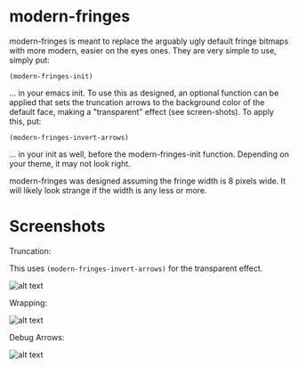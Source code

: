 # modern-fringes

modern-fringes is meant to replace the arguably ugly default fringe bitmaps with more modern, easier on the eyes ones. They are very simple to use, simply put:

```(modern-fringes-init)```

... in your emacs init. To use this as designed, an optional function can be applied that sets the truncation arrows to the background color of the default face, making a "transparent" effect (see screen-shots). To apply this, put:

```(modern-fringes-invert-arrows)```

... in your init as well, before the modern-fringes-init function. Depending on your theme, it may not look right.

modern-fringes was designed assuming the fringe width is 8 pixels wide. It will likely look strange if the width is any less or more.

# Screenshots

Truncation:

This uses `(modern-fringes-invert-arrows)` for the transparent effect.

![alt text](https://github.com/SpecialBomb/emacs-modern-fringes/raw/master/screenshots/truncation.png "truncation")

Wrapping:

![alt text](https://github.com/SpecialBomb/emacs-modern-fringes/raw/master/screenshots/wrap.png "wrapping")

Debug Arrows:

![alt text](https://github.com/SpecialBomb/emacs-modern-fringes/raw/master/screenshots/debug.png "debug")
